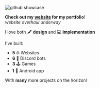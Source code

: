 ![github showcase](https://i.imgur.com/LXUzgql.png)

**Check out my [website](https://adamelaoud.com) for my portfolio**!  
*website overhaul underway*

I love both 🖋️ **design** and 💻 **implementation**

I've built:  
- **5** 🌐 Websites
- **6** 🤖 Discord bots
- **3** 🕹️ Games
- **1** 📱 Android app

With **many** more projects on the horizon!


